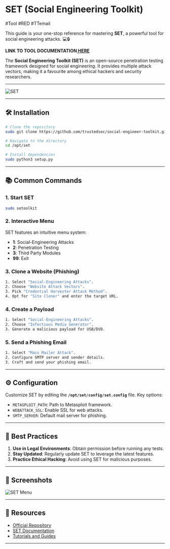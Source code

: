 # SET (Social Engineering Toolkit) 
#Tool #RED #TTemail

This guide is your one-stop reference for mastering **SET**, a powerful tool for social engineering attacks. 💻🔒

**LINK TO TOOL DOCUMENTATION[ HERE](https://www.kali.org/tools/set/)**

The **Social Engineering Toolkit (SET)** is an open-source penetration testing framework designed for social engineering. It provides multiple attack vectors, making it a favourite among ethical hackers and security researchers.

---
![SET](https://www.kali.org/tools/set/images/set-logo.svg)

---

## 🛠️ Installation
```bash
# Clone the repository
sudo git clone https://github.com/trustedsec/social-engineer-toolkit.git /opt/set/

# Navigate to the directory
cd /opt/set

# Install dependencies
sudo python3 setup.py
```

---

## 📚 Common Commands

### 1. **Start SET**
```bash
sudo setoolkit
```

### 2. **Interactive Menu**
SET features an intuitive menu system:
- **1**: Social-Engineering Attacks
- **2**: Penetration Testing
- **3**: Third Party Modules
- **99**: Exit

### 3. **Clone a Website (Phishing)**
```bash
1. Select "Social-Engineering Attacks".
2. Choose "Website Attack Vectors".
3. Pick "Credential Harvester Attack Method".
4. Opt for "Site Cloner" and enter the target URL.
```

### 4. **Create a Payload**
```bash
1. Select "Social-Engineering Attacks".
2. Choose "Infectious Media Generator".
3. Generate a malicious payload for USB/DVD.
```

### 5. **Send a Phishing Email**
```bash
1. Select "Mass Mailer Attack".
2. Configure SMTP server and sender details.
3. Craft and send your phishing email.
```

---

## ⚙️ Configuration
Customize SET by editing the **`/opt/set/config/set.config`** file. Key options:
- `METASPLOIT_PATH`: Path to Metasploit framework.
- `WEBATTACK_SSL`: Enable SSL for web attacks.
- `SMTP_SERVER`: Default mail server for phishing.

---

## 🚩 Best Practices

1. **Use in Legal Environments**: Obtain permission before running any tests.
2. **Stay Updated**: Regularly update SET to leverage the latest features.
3. **Practice Ethical Hacking**: Avoid using SET for malicious purposes.

---

## 📸 Screenshots
![SET Menu](https://assets.securitytrails.com/cdn-cgi/image/width=450,quality=100,format=auto/blog/the-social-engineering-toolkit/common-options.png)

---

## 📖 Resources
- [Official Repository](https://github.com/trustedsec/social-engineer-toolkit)
- [SET Documentation](https://www.trustedsec.com/)
- [Tutorials and Guides](https://www.youtube.com/results?search_query=social+engineering+toolkit)

---


